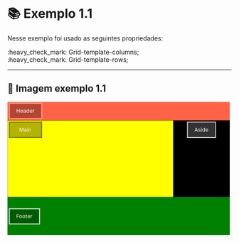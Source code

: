 # :books: Exemplo 1.1

<p>Nesse exemplo foi usado as seguintes propriedades:</p>
<p>    
    :heavy_check_mark: Grid-template-columns;<br>
    :heavy_check_mark: Grid-template-rows;<br>          
</p>

---

## :art: Imagem exemplo 1.1

<img alt="container" src="./../img/img-01-aula-1.1-ex.png">

